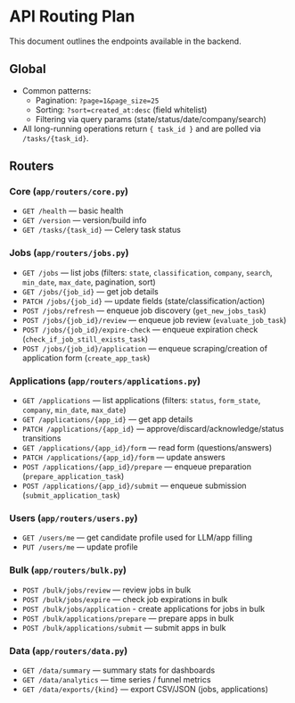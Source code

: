 # API Routing Plan

This document outlines the endpoints available in the backend.

## Global
- Common patterns:
  - Pagination: `?page=1&page_size=25`
  - Sorting: `?sort=created_at:desc` (field whitelist)
  - Filtering via query params (state/status/date/company/search)
- All long-running operations return `{ task_id }` and are polled via `/tasks/{task_id}`.

## Routers

### Core (`app/routers/core.py`)
- `GET /health` — basic health
- `GET /version` — version/build info
- `GET /tasks/{task_id}` — Celery task status

### Jobs (`app/routers/jobs.py`)
- `GET /jobs` — list jobs (filters: `state`, `classification`, `company`, `search`, `min_date`, `max_date`, pagination, sort)
- `GET /jobs/{job_id}` — get job details
- `PATCH /jobs/{job_id}` — update fields (state/classification/action)
- `POST /jobs/refresh` — enqueue job discovery (`get_new_jobs_task`)
- `POST /jobs/{job_id}/review` — enqueue job review (`evaluate_job_task`)
- `POST /jobs/{job_id}/expire-check` — enqueue expiration check (`check_if_job_still_exists_task`)
- `POST /jobs/{job_id}/application` — enqueue scraping/creation of application form (`create_app_task`)

### Applications (`app/routers/applications.py`)
- `GET /applications` — list applications (filters: `status`, `form_state`, `company`, `min_date`, `max_date`)
- `GET /applications/{app_id}` — get app details
- `PATCH /applications/{app_id}` — approve/discard/acknowledge/status transitions
- `GET /applications/{app_id}/form` — read form (questions/answers)
- `PATCH /applications/{app_id}/form` — update answers
- `POST /applications/{app_id}/prepare` — enqueue preparation (`prepare_application_task`)
- `POST /applications/{app_id}/submit` — enqueue submission (`submit_application_task`)

### Users (`app/routers/users.py`)
- `GET /users/me` — get candidate profile used for LLM/app filling
- `PUT /users/me` — update profile

### Bulk (`app/routers/bulk.py`)
- `POST /bulk/jobs/review` — review jobs in bulk
- `POST /bulk/jobs/expire` — check job expirations in bulk
- `POST /bulk/jobs/application` - create applications for jobs in bulk
- `POST /bulk/applications/prepare` — prepare apps in bulk
- `POST /bulk/applications/submit` — submit apps in bulk

### Data (`app/routers/data.py`)
- `GET /data/summary` — summary stats for dashboards
- `GET /data/analytics` — time series / funnel metrics
- `GET /data/exports/{kind}` — export CSV/JSON (jobs, applications)
